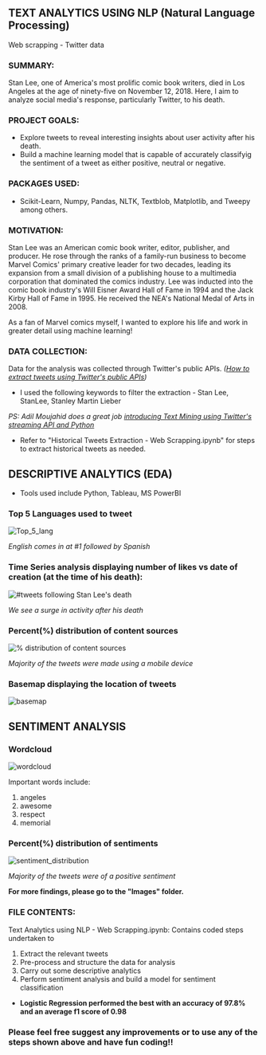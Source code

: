 ## TEXT ANALYTICS USING NLP (Natural Language Processing)
Web scrapping - Twitter data

### SUMMARY:
Stan Lee, one of America's most prolific comic book writers, died in Los Angeles at the age of ninety-five on November 12, 2018. Here, I aim to analyze social media's response, particularly Twitter, to his death. 

### PROJECT GOALS:
* Explore tweets to reveal interesting insights about user activity after his death.
* Build a machine learning model that is capable of accurately classifyig the sentiment of a tweet as either positive, neutral or negative.

### PACKAGES USED:
* Scikit-Learn, Numpy, Pandas, NLTK, Textblob, Matplotlib, and Tweepy among others.

### MOTIVATION:
Stan Lee was an American comic book writer, editor, publisher, and producer. He rose through the ranks of a family-run business to become Marvel Comics' primary creative leader for two decades, leading its expansion from a small division of a publishing house to a multimedia corporation that dominated the comics industry. Lee was inducted into the comic book industry's Will Eisner Award Hall of Fame in 1994 and the Jack Kirby Hall of Fame in 1995. He received the NEA's National Medal of Arts in 2008.

As a fan of Marvel comics myself, I wanted to explore his life and work in greater detail using machine learning!

### DATA COLLECTION:
Data for the analysis was collected through Twitter's public APIs. *([How to extract tweets using Twitter's public APIs](https://medium.com/@jayeshsrivastava470/how-to-extract-tweets-from-twitter-in-python-47dd07f4e8e7))*

* I used the following keywords to filter the extraction - Stan Lee, StanLee, Stanley Martin Lieber

*PS: Adil Moujahid does a great job [introducing Text Mining using Twitter's streaming API and Python](http://adilmoujahid.com/posts/2014/07/twitter-analytics/)*

* Refer to "Historical Tweets Extraction - Web Scrapping.ipynb" for steps to extract historical tweets as needed.

## DESCRIPTIVE ANALYTICS (EDA)

* Tools used include Python, Tableau, MS PowerBI

### Top 5 Languages used to tweet

![Top_5_lang](https://user-images.githubusercontent.com/54816432/64467703-1af91680-d0e9-11e9-8ab9-bc31ab73e0af.png)

*English comes in at #1 followed by Spanish*

### Time Series analysis displaying number of likes vs date of creation (at the time of his death):

![#tweets following Stan Lee's death](https://user-images.githubusercontent.com/54816432/64562904-0b154880-d31c-11e9-8fc5-012c32201636.png)

*We see a surge in activity after his death*

### Percent(%) distribution of content sources

![% distribution of content sources](https://user-images.githubusercontent.com/54816432/64562979-3861f680-d31c-11e9-91b9-65b8a80dd38a.png)

*Majority of the tweets were made using a mobile device*

### Basemap displaying the location of tweets

![basemap](https://user-images.githubusercontent.com/54816432/64562400-ebc9eb80-d31a-11e9-8b76-287740da1c2a.png)

## SENTIMENT ANALYSIS

### Wordcloud

![wordcloud](https://user-images.githubusercontent.com/54816432/64468598-a3c97f80-d0f4-11e9-8a7e-2c221b56cb91.png)

Important words include:
1. angeles
2. awesome
3. respect
4. memorial

### Percent(%) distribution of sentiments

![sentiment_distribution](https://user-images.githubusercontent.com/54816432/64468717-eb9cd680-d0f5-11e9-8f86-835a89db4762.png)

*Majority of the tweets were of a positive sentiment*

**For more findings, please go to the "Images" folder.**

### FILE CONTENTS:

Text Analytics using NLP - Web Scrapping.ipynb: Contains coded steps undertaken to 
1. Extract the relevant tweets
2. Pre-process and structure the data for analysis
3. Carry out some descriptive analytics
4. Perform sentiment analysis and build a model for sentiment classification

* **Logistic Regression performed the best with an accuracy of 97.8% and an average f1 score of 0.98**


### Please feel free suggest any improvements or to use any of the steps shown above and have fun coding!! 
